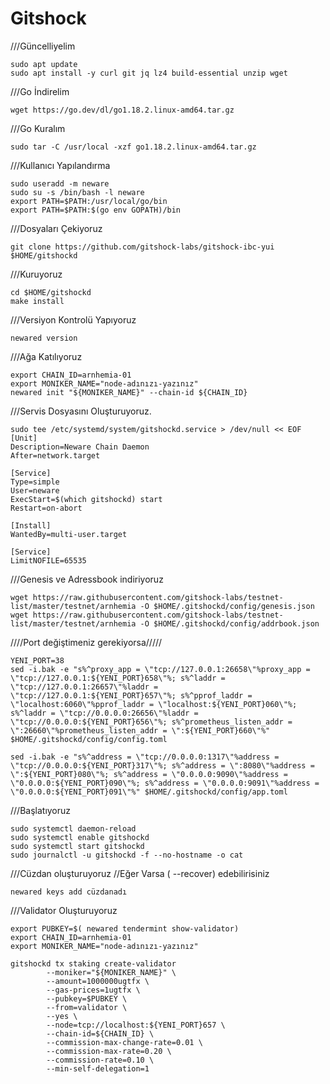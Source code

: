 # Gitshock



///Güncelliyelim
```
sudo apt update
sudo apt install -y curl git jq lz4 build-essential unzip wget
```

///Go İndirelim
```
wget https://go.dev/dl/go1.18.2.linux-amd64.tar.gz
```
///Go Kuralım
```
sudo tar -C /usr/local -xzf go1.18.2.linux-amd64.tar.gz
```
///Kullanıcı Yapılandırma
```
sudo useradd -m neware
sudo su -s /bin/bash -l neware
export PATH=$PATH:/usr/local/go/bin
export PATH=$PATH:$(go env GOPATH)/bin
```
///Dosyaları Çekiyoruz
```
git clone https://github.com/gitshock-labs/gitshock-ibc-yui $HOME/gitshockd
```
///Kuruyoruz
```
cd $HOME/gitshockd
make install
```
///Versiyon Kontrolü Yapıyoruz
```
newared version
```
///Ağa Katılıyoruz
```
export CHAIN_ID=arnhemia-01
export MONIKER_NAME="node-adınızı-yazınız"
newared init "${MONIKER_NAME}" --chain-id ${CHAIN_ID}
```
///Servis Dosyasını Oluşturuyoruz.
```
sudo tee /etc/systemd/system/gitshockd.service > /dev/null << EOF
[Unit]
Description=Neware Chain Daemon
After=network.target

[Service]
Type=simple
User=neware
ExecStart=$(which gitshockd) start 
Restart=on-abort

[Install]
WantedBy=multi-user.target

[Service]
LimitNOFILE=65535 
```
///Genesis ve Adressbook indiriyoruz
```
wget https://raw.githubusercontent.com/gitshock-labs/testnet-list/master/testnet/arnhemia -O $HOME/.gitshockd/config/genesis.json
wget https://raw.githubusercontent.com/gitshock-labs/testnet-list/master/testnet/arnhemia -O $HOME/.gitshockd/config/addrbook.json 
```
////Port değiştimeniz gerekiyorsa/////
```
YENI_PORT=38
sed -i.bak -e "s%^proxy_app = \"tcp://127.0.0.1:26658\"%proxy_app = \"tcp://127.0.0.1:${YENI_PORT}658\"%; s%^laddr = \"tcp://127.0.0.1:26657\"%laddr = \"tcp://127.0.0.1:${YENI_PORT}657\"%; s%^pprof_laddr = \"localhost:6060\"%pprof_laddr = \"localhost:${YENI_PORT}060\"%; s%^laddr = \"tcp://0.0.0.0:26656\"%laddr = \"tcp://0.0.0.0:${YENI_PORT}656\"%; s%^prometheus_listen_addr = \":26660\"%prometheus_listen_addr = \":${YENI_PORT}660\"%" $HOME/.gitshockd/config/config.toml

sed -i.bak -e "s%^address = \"tcp://0.0.0.0:1317\"%address = \"tcp://0.0.0.0:${YENI_PORT}317\"%; s%^address = \":8080\"%address = \":${YENI_PORT}080\"%; s%^address = \"0.0.0.0:9090\"%address = \"0.0.0.0:${YENI_PORT}090\"%; s%^address = \"0.0.0.0:9091\"%address = \"0.0.0.0:${YENI_PORT}091\"%" $HOME/.gitshockd/config/app.toml
```


///Başlatıyoruz
```
sudo systemctl daemon-reload
sudo systemctl enable gitshockd
sudo systemctl start gitshockd
sudo journalctl -u gitshockd -f --no-hostname -o cat
```
///Cüzdan oluşturuyoruz
//Eğer Varsa ( --recover) edebilirisiniz
```
newared keys add cüzdanadı
```

///Validator Oluşturuyoruz
```
export PUBKEY=$( newared tendermint show-validator)
export CHAIN_ID=arnhemia-01
export MONIKER_NAME="node-adınızı-yazınız"
```
```
gitshockd tx staking create-validator 
        --moniker="${MONIKER_NAME}" \
        --amount=1000000ugtfx \
        --gas-prices=1ugtfx \
        --pubkey=$PUBKEY \
        --from=validator \
        --yes \
        --node=tcp://localhost:${YENI_PORT}657 \
        --chain-id=${CHAIN_ID} \
        --commission-max-change-rate=0.01 \
        --commission-max-rate=0.20 \
        --commission-rate=0.10 \
        --min-self-delegation=1 
```

